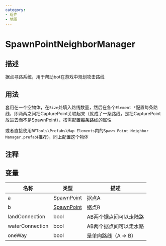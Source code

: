 ```yaml
---
category: 
- 组件
- 地图
---
```

# SpawnPointNeighborManager
## 描述

据点寻路系统，用于帮助bot在游戏中规划攻击路线

## 用法

套用在一个空物体，在`Size`处填入路线数量，然后在各个`Element *`配置每条路线，即两两之间把CapturePoint关联起来（就成了一条路线，是把CapturePoint放进去而不是SpawnPoint），按需配置每条路线的属性

或者直接使用`RFTools\Prefabs\Map Elements`内的`Spawn Point Neighbor Manager.prefab`(推荐)，同上配置这个物体

## 注释

## 变量
| 名称 | 类型 | 描述 |
| ----------- | ----------- | ----------- |
| a | [SpawnPoint](./SpawnPoint.md) | 据点A |  
| b | [SpawnPoint](./SpawnPoint.md) | 据点B |  
| landConnection  | bool | AB两个据点间可以走陆路 |  
| waterConnection  | bool | AB两个据点间可以走水路 |  
| oneWay  | bool | 是单向路线（A => B） |  
